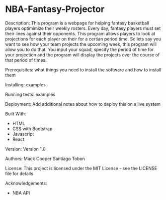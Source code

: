 # NBA-Fantasy-Projector
Description:
This program is a webpage for helping fantasy basketball players optimimize their weekly rosters. Every day, fantasy players must
set their lines against their opponents. This program allows players to look at projections for each player on their for a certian period
time. So lets say you want to see how your team projects the upcoming week, this program will allow you to do that. You input your squad,
specify the period of time for your projection and the program will display the projects over the course of that period of times.

Prerequisites:
what things you need to install the software and how to install them

Installing:
examples

Running tests:
examples

Deployment:
Add additional notes about how to deploy this on a live system

Built With:
- HTML
- CSS with Bootstrap
- Javascript
- React

Version:
Version 1.0

Authors:
Mack Cooper
Santiago Tobon

License:
This project is licensed under the MIT License - see the LICENSE file for details

Acknowledgements:
- NBA API
